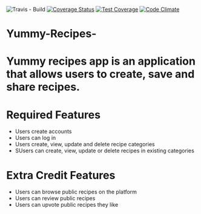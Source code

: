 ![Travis - Build](https://travis-ci.org/owenbob/Yummy-Recipes.svg?branch=development)
[![Coverage Status](https://coveralls.io/repos/github/owenbob/Yummy-Recipes/badge.svg)](https://coveralls.io/github/owenbob/Yummy-Recipes)
[![Test Coverage](https://codeclimate.com/github/owenbob/Yummy-Recipes/badges/coverage.svg)](https://codeclimate.com/github/owenbob/Yummy-Recipes)
[![Code Climate](https://codeclimate.com/github/owenbob/Yummy-Recipes/badges/gpa.svg)](https://codeclimate.com/github/owenbob/Yummy-Recipes)


# Yummy-Recipes-
# Yummy recipes app is an application that allows users  to create, save and share recipes.

# Required Features
  * Users create accounts
  * Users can log in
  * Users create, view, update and delete recipe categories
  * SUsers can create, view, update or delete recipes in existing categories

# Extra Credit Features
  * Users can browse public recipes on the platform
  * Users can review public recipes
  * Users can upvote public recipes they like


